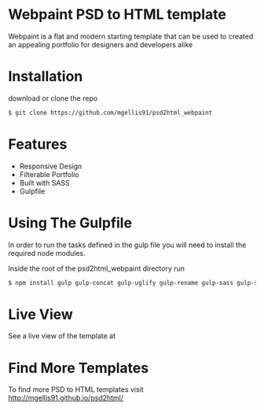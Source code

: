 # Webpaint PSD to HTML template

Webpaint is a flat and modern starting template that can be used to created an appealing portfolio for designers and developers alike

# Installation

download or clone the repo
```sh
$ git clone https://github.com/mgellis91/psd2html_webpaint
```

# Features
* Responsive Design
* Filterable Portfolio
* Built with SASS
* Gulpfile  

# Using The Gulpfile

In order to run the tasks defined in the gulp file you will need to install the required node modules.

Inside the root of the psd2html_webpaint directory run
```sh
$ npm install gulp gulp-concat gulp-uglify gulp-rename gulp-sass gulp-sourcemaps --save-dev
```

# Live View

See a live view of the template at


# Find More Templates

To find more PSD to HTML templates visit http://mgellis91.github.io/psd2html/
